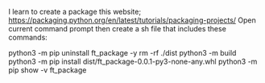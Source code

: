 I learn to create a package this website;
https://packaging.python.org/en/latest/tutorials/packaging-projects/
Open  current command prompt then create a sh file that includes these commands:

python3 -m pip uninstall ft_package -y
rm -rf ./dist
python3 -m build
python3 -m pip install dist/ft_package-0.0.1-py3-none-any.whl
python3 -m pip show -v ft_package